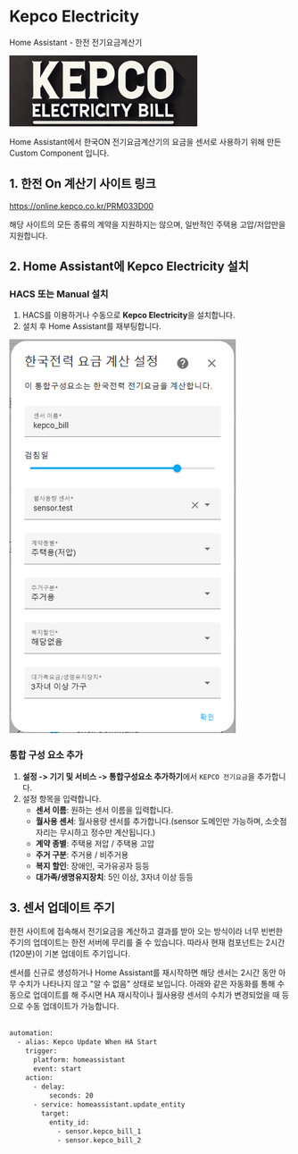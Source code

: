 # Kepco Electricity
Home Assistant - 한전 전기요금계산기

![Kepco Logo](images/logo.png)

Home Assistant에서 한국ON 전기요금계산기의 요금을 센서로 사용하기 위해 만든 Custom Component 입니다.

## 1. 한전 On 계산기 사이트 링크
https://online.kepco.co.kr/PRM033D00

해당 사이트의 모든 종류의 계약을 지원하지는 않으며, 일반적인 주택용 고압/저압만을 지원합니다.


## 2. Home Assistant에 Kepco Electricity 설치

### HACS 또는 Manual 설치

1. HACS를 이용하거나 수동으로 **Kepco Electricity**을 설치합니다.
2. 설치 후 Home Assistant를 재부팅합니다.

![Kepco](images/kepco.png)

### 통합 구성 요소 추가

1. **설정 -> 기기 및 서비스 -> 통합구성요소 추가하기**에서 `KEPCO 전기요금`을 추가합니다.
2. 설정 항목을 입력합니다.
   - **센서 이름**: 원하는 센서 이름을 입력합니다.
   - **월사용 센서**: 월사용량 센서를 추가합니다.(sensor 도메인만 가능하며, 소숫점 자리는 무시하고 정수만 계산됩니다.)
   - **계약 종별**: 주택용 저압 / 주택용 고압
   - **주거 구분**: 주거용 / 비주거용
   - **복지 할인**: 장애인, 국가유공자 등등
   - **대가족/생명유지장치**: 5인 이상, 3자녀 이상 등등


## 3. 센서 업데이트 주기

한전 사이트에 접속해서 전기요금을 계산하고 결과를 받아 오는 방식이라 너무 빈번한 주기의 업데이트는 한전 서버에 무리를 줄 수 있습니다.
따라사 현재 컴포넌트는 2시간(120분)이 기본 업데이트 주기입니다.

센서를 신규로 생성하거나 Home Assistant를 재시작하면 해당 센서는 2시간 동안 아무 수치가 나타나지 않고 "알 수 없음" 상태로 보입니다.
아래와 같은 자동화를 통해 수동으로 업데이트를 해 주시면 HA 재시작이나 월사용량 센서의 수치가 변경되었을 때 등으로 수동 업데이트가 가능합니다.

<pre>
<code>
automation:
  - alias: Kepco Update When HA Start
    trigger:
      platform: homeassistant
      event: start
    action:
      - delay:
          seconds: 20
      - service: homeassistant.update_entity
        target:
          entity_id:
            - sensor.kepco_bill_1
            - sensor.kepco_bill_2
</code>
</pre>
